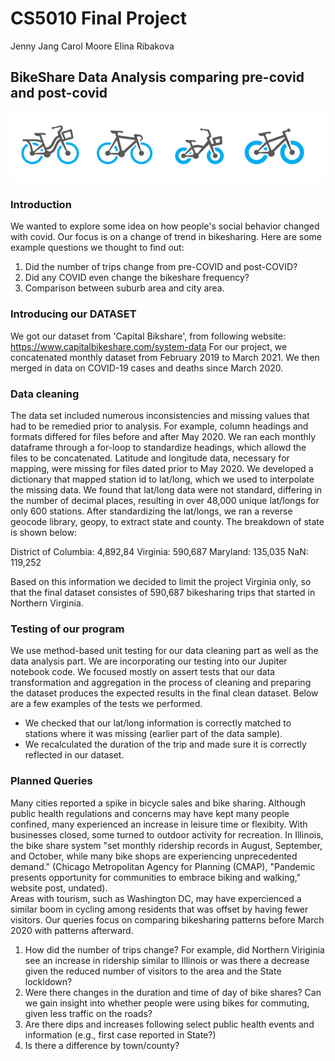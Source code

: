 # CS5010 Final Project

Jenny Jang
Carol Moore
Elina Ribakova 

## BikeShare Data Analysis comparing pre-covid and post-covid

<img src="https://github.com/Eribakova/CS5010/blob/main/Bike.PNG">

### Introduction

We wanted to explore some idea on how people's social behavior changed with covid. Our focus is on a change of trend in bikesharing. Here are some example questions we thought to find out:

1. Did the number of trips change from pre-COVID and post-COVID?
2. Did any COVID even change the bikeshare frequency?
3. Comparison between suburb area and city area.


### Introducing our DATASET

We got our dataset from 'Capital Bikshare', from following website: https://www.capitalbikeshare.com/system-data
For our project, we concatenated monthly dataset from  February 2019 to March 2021. We then merged in data on COVID-19 cases and deaths since March 2020.

### Data cleaning

The data set included numerous inconsistencies and missing values that had to be remedied prior to analysis.  For example, column headings and formats differed for files before and after May 2020.  We ran each monthly dataframe through a for-loop to standardize headings, which allowd the files to be concatenated.  Latitude and longitude data, necessary for mapping, were missing for files dated prior to May 2020.  We developed a dictionary that mapped station id to lat/long, which we used to interpolate the missing data.  We found that lat/long data were not standard, differing in the number of decimal places, resulting in over 48,000 unique lat/longs for only 600 stations.  After standardizing the lat/longs, we ran a reverse geocode library, geopy, to extract state and county.  The breakdown of state is shown below:

 District of Columbia:  4,892,84
 Virginia:  590,687
 Maryland: 135,035
 NaN: 119,252

Based on this information we decided to limit the project Virginia only, so that the final dataset consistes of 590,687 bikesharing trips that started in Northern Virginia.

### Testing of our program 

We use method-based unit testing for our data cleaning part as well as the data analysis part. We are incorporating our testing into our Jupiter notebook code. We focused mostly on assert tests that our data transformation and aggregation in the process of cleaning and preparing the dataset produces the expected results in the final clean dataset. Below are a few examples of the tests we performed. 
* We checked that our lat/long information is correctly matched to stations where it was missing (earlier part of the data sample). 
* We recalculated the duration of the trip and made sure it is correctly reflected in our dataset. 

### Planned Queries

Many cities reported a spike in bicycle sales and bike sharing.  Although public health regulations and concerns may have kept many people confined, many experienced an increase in leisure time or flexibity.  With businesses closed, some turned to outdoor activity for recreation.  In Illinois, the bike share system "set monthly ridership records in August, September, and October, while many bike shops are experiencing unprecedented demand." (Chicago Metropolitan Agency for Planning (CMAP), "Pandemic presents opportunity for communities to embrace biking and walking," website post, undated).  
Areas with tourism, such as Washington DC, may have expercienced a similar boom in cycling among residents that was offset by having fewer visitors.  Our queries focus on comparing bikesharing patterns before March 2020 with patterns afterward.  

1. How did the number of trips change?  For example, did Northern Viriginia see an increase in ridership similar to Illinois or was there a decrease given the reduced number of visitors to the area and the State lockldown?
2. Were there changes in the duration and time of day of bike shares?  Can we gain insight into whether people were using bikes for commuting, given less traffic on the roads?
3. Are there dips and increases following select public health events and information (e.g., first case reported in State?)
4. Is there a difference by town/county?  






